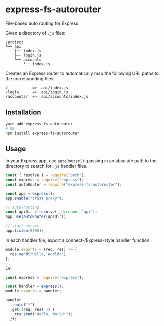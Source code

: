 # express-fs-autorouter
File-based auto routing for Express

Given a directory of `.js` files:

``` text
/project
└── api
    ├── index.js
    ├── login.js
    └── accounts
        └── index.js
```

Creates an Express router to automatically map the following URL paths to the
corresponding files:

``` text
/           =>  api/index.js
/login      =>  api/login.js
/accounts/  =>  api/accounts/index.js
```

## Installation

``` sh
yarn add express-fs-autorouter
# OR
npm install express-fs-autorouter
```

## Usage

In your Express app, use `autoRouter()`, passing in an absolute path to the
directory to search for `.js` handler files.

``` js
const { resolve } = require("path");
const express = require("express");
const autoRouter = require("express-fs-autorouter");

const app = express();
app.enable("trust proxy");

// auto-routing
const apiDir = resolve(__dirname, "api");
app.use(autoRouter(apiDir));

// start server
app.listen(8080);
```

In each handler file, export a connect-/Express-style handler function:

``` js
module.exports = (req, res) => {
  res.send("Hello, World!");
};
```

Or:

``` js
const express = require("express");

const handler = express();
module.exports = handler;

handler
  .route("*")
  .get((req, res) => {
    res.send("Hello, World!");
  });
```
